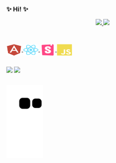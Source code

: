 ### ✨ Hi! ✨

<div align="center">
  <a href="https://github.com/dudizilla">
  <img height="180em" src="https://github-readme-stats.vercel.app/api?username=dudizilla&show_icons=true&theme=panda&include_all_commits=true&count_private=true"/>
  <img height="180em" src="https://github-readme-stats.vercel.app/api/top-langs/?username=dudizilla&layout=compact&langs_count=7&theme=panda"/>
</div>
  
  ##
  
<div style="display: inline_block"><br>
  <img align="center" alt="Angular Icon" height="30" width="40" src="https://raw.githubusercontent.com/devicons/devicon/master/icons/angularjs/angularjs-plain.svg">
  <img align="center" alt="React Icon" height="30" width="40" src="https://raw.githubusercontent.com/devicons/devicon/master/icons/react/react-original.svg">
  <img align="center" alt="StoryBook Icon" height="30" width="40" src="https://raw.githubusercontent.com/devicons/devicon/master/icons/storybook/storybook-original.svg">
  <img align="center" alt="JavaScript Icon" height="30" width="40" src="https://raw.githubusercontent.com/devicons/devicon/master/icons/javascript/javascript-plain.svg">
</div>

  ##
  
<div>
  <a href="https://www.linkedin.com/in/eduardamrtns/" target="_blank"><img src="https://img.shields.io/badge/-LinkedIn-%23FF75B5?style=for-the-badge&logo=linkedin&logoColor=white" target="_blank"></a> 
  <a href="https://instagram.com/dudizilla" target="_blank"><img src="https://img.shields.io/badge/-Instagram-%23FF75B5?style=for-the-badge&logo=instagram&logoColor=white" target="_blank"></a>
</div>
  
  ##

  ![snake gif](https://raw.githubusercontent.com/dudizilla/dudizilla/output/github-contribution-grid-snake.svg)


  
